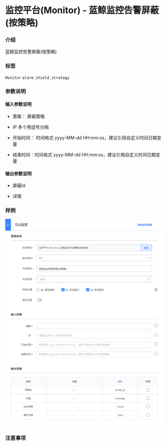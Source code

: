 # 监控平台(Monitor) - 蓝鲸监控告警屏蔽(按策略)

### 介绍

蓝鲸监控告警屏蔽(按策略)

### 标签

`Monitor` `alarm_shield_strategy`

### 参数说明

#### 输入参数说明

- 策略： 屏蔽策略

- IP 多个用逗号分隔

- 开始时间： 时间格式 yyyy-MM-dd HH:mm:ss，建议引用自定义时间日期变量

- 结束时间：时间格式 yyyy-MM-dd HH:mm:ss，建议引用自定义时间日期变量

#### 输出参数说明

- 屏蔽Id

- 详情

### 样例


![](image/monitor_alarm_shield_strategy.png)


### 注意事项
